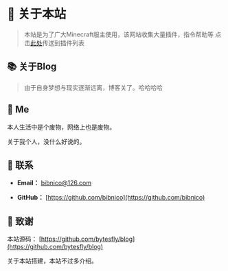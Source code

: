 # 🎉 关于本站


> 本站是为了广大Minecraft服主使用，该网站收集大量插件，指令帮助等
> 点击[此处](README.md)传送到插件列表

## 📚 关于Blog

> 由于自身梦想与现实逐渐远离，博客关了。哈哈哈哈



## 🐷 Me

本人生活中是个废物，网络上也是废物。

关于我个人，没什么好说的。



## 💌 联系

- **Email：** [bibnico@126.com](https://github.com/bibnico)

- **GitHub：** [https://github.com/bibnico](https://github.com/bibnico)

## 🍭 致谢
本站源码： [https://github.com/bytesfly/blog](https://github.com/bytesfly/blog)

关于本站搭建，本站不过多介绍。

